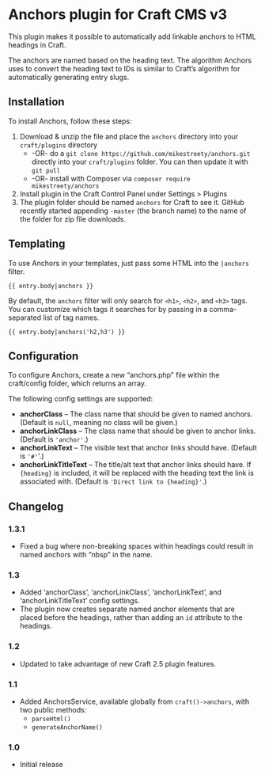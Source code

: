 # Anchors plugin for Craft CMS v3

This plugin makes it possible to automatically add linkable anchors to HTML headings in Craft.

The anchors are named based on the heading text. The algorithm Anchors uses to convert the heading text to IDs is similar to Craft’s algorithm for automatically generating entry slugs.

## Installation

To install Anchors, follow these steps:

1. Download & unzip the file and place the `anchors` directory into your `craft/plugins` directory
	- -OR- do a `git clone https://github.com/mikestreety/anchors.git` directly into your `craft/plugins` folder.  You can then update it with `git pull`
	- -OR- install with Composer via `composer require mikestreety/anchors`
4. Install plugin in the Craft Control Panel under Settings > Plugins
5. The plugin folder should be named `anchors` for Craft to see it.  GitHub recently started appending `-master` (the branch name) to the name of the folder for zip file downloads.

## Templating

To use Anchors in your templates, just pass some HTML into the `|anchors` filter.

```jinja
{{ entry.body|anchors }}
```

By default, the `anchors` filter will only search for `<h1>`, `<h2>`, and `<h3>` tags. You can customize which tags it searches for by passing in a comma-separated list of tag names.

```jinja
{{ entry.body|anchors('h2,h3') }}
```

## Configuration

To configure Anchors, create a new “anchors.php” file within the craft/config folder, which returns an array.

The following config settings are supported:

- **anchorClass** – The class name that should be given to named anchors. (Default is `null`, meaning no class will be given.)
- **anchorLinkClass** – The class name that should be given to anchor links. (Default is `'anchor'`.)
- **anchorLinkText** – The visible text that anchor links should have. (Default is `'#'`'.)
- **anchorLinkTitleText** – The title/alt text that anchor links should have. If `{heading}` is included, it will be replaced with the heading text the link is associated with. (Default is `'Direct link to {heading}'`.)

## Changelog

### 1.3.1

* Fixed a bug where non-breaking spaces within headings could result in named anchors with “nbsp” in the name.

### 1.3

* Added ‘anchorClass’, ‘anchorLinkClass’, ‘anchorLinkText’, and ‘anchorLinkTitleText’ config settings.
* The plugin now creates separate named anchor elements that are placed before the headings, rather than adding an `id` attribute to the headings.

### 1.2

* Updated to take advantage of new Craft 2.5 plugin features.

### 1.1

* Added AnchorsService, available globally from `craft()->anchors`, with two public methods:
  * `parseHtml()`
  * `generateAnchorName()`

### 1.0

* Initial release